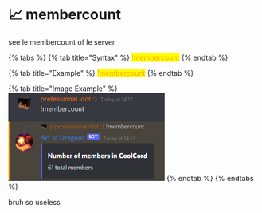 # 📈 membercount

see le membercount of le server

{% tabs %}
{% tab title="Syntax" %}
<mark style="color:orange;">!membercount</mark>
{% endtab %}

{% tab title="Example" %}
<mark style="color:orange;">!membercount</mark>
{% endtab %}

{% tab title="Image Example" %}
![](<../.gitbook/assets/image (12).png>)
{% endtab %}
{% endtabs %}

bruh so useless
